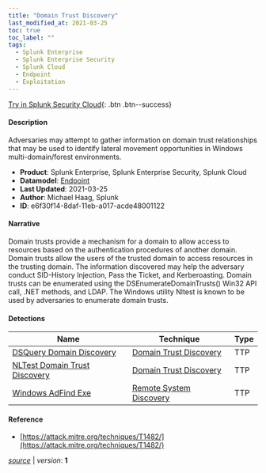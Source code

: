 ```yaml
---
title: "Domain Trust Discovery"
last_modified_at: 2021-03-25
toc: true
toc_label: ""
tags:
  - Splunk Enterprise
  - Splunk Enterprise Security
  - Splunk Cloud
  - Endpoint
  - Exploitation
---
```


[Try in Splunk Security Cloud](https://www.splunk.com/en_us/cyber-security.html){: .btn .btn--success}

#### Description

Adversaries may attempt to gather information on domain trust relationships that may be used to identify lateral movement opportunities in Windows multi-domain/forest environments.

- **Product**: Splunk Enterprise, Splunk Enterprise Security, Splunk Cloud
- **Datamodel**: [Endpoint](https://docs.splunk.com/Documentation/CIM/latest/User/Endpoint)
- **Last Updated**: 2021-03-25
- **Author**: Michael Haag, Splunk
- **ID**: e6f30f14-8daf-11eb-a017-acde48001122

#### Narrative

Domain trusts provide a mechanism for a domain to allow access to resources based on the authentication procedures of another domain. Domain trusts allow the users of the trusted domain to access resources in the trusting domain. The information discovered may help the adversary conduct SID-History Injection, Pass the Ticket, and Kerberoasting. Domain trusts can be enumerated using the DSEnumerateDomainTrusts() Win32 API call, .NET methods, and LDAP. The Windows utility Nltest is known to be used by adversaries to enumerate domain trusts.

#### Detections

| Name        | Technique   | Type         |
| ----------- | ----------- |--------------|
| [DSQuery Domain Discovery](/endpoint/dsquery_domain_discovery/) | [Domain Trust Discovery](/tags/#domain-trust-discovery)| TTP |
| [NLTest Domain Trust Discovery](/endpoint/nltest_domain_trust_discovery/) | [Domain Trust Discovery](/tags/#domain-trust-discovery)| TTP |
| [Windows AdFind Exe](/endpoint/windows_adfind_exe/) | [Remote System Discovery](/tags/#remote-system-discovery)| TTP |

#### Reference

* [https://attack.mitre.org/techniques/T1482/](https://attack.mitre.org/techniques/T1482/)



[*source*](https://github.com/splunk/security_content/tree/develop/stories/domain_trust_discovery.yml) \| *version*: **1**